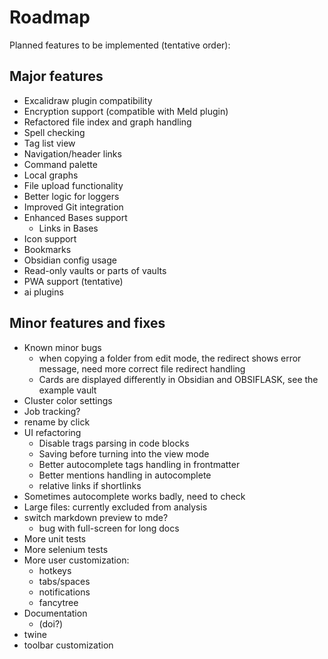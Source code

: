 # Roadmap

Planned features to be implemented (tentative order):

## Major features 
- Excalidraw plugin compatibility
- Encryption support (compatible with Meld plugin)
- Refactored file index and graph handling
- Spell checking 
- Tag list view  
- Navigation/header links
- Command palette  
- Local graphs
- File upload functionality
- Better logic for loggers
- Improved Git integration  
- Enhanced Bases support  
  - Links in Bases
- Icon support  
- Bookmarks
- Obsidian config usage   
- Read-only vaults or parts of vaults  
- PWA support (tentative)
- ai plugins

## Minor features and fixes
- Known minor bugs
  - when copying a folder from edit mode, the redirect shows error message, need more correct file redirect handling
  - Cards are displayed differently in Obsidian and OBSIFLASK, see the example vault
- Cluster color settings
- Job tracking?
- rename by click
- UI refactoring  
  - Disable trags parsing in code blocks
  - Saving before turning into the view mode
  - Better autocomplete tags handling in frontmatter
  - Better mentions handling in autocomplete
  - relative links if shortlinks
- Sometimes autocomplete works badly, need to check
- Large files: currently excluded from analysis
- switch markdown preview to mde?
  - bug with full-screen for long docs
- More unit tests
- More selenium tests
- More user customization:
  - hotkeys
  - tabs/spaces
  - notifications
  - fancytree
- Documentation
   - (doi?) 
- twine
- toolbar customization
